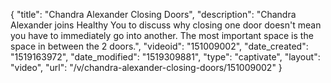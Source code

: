 {
    "title": "Chandra Alexander Closing Doors",
    "description": "Chandra Alexander joins Healthy You to discuss why closing one door doesn't mean you have to immediately go into another. The most important space is the space in between the 2 doors.",
    "videoid": "151009002",
    "date_created": "1519163972",
    "date_modified": "1519309881",
    "type": "captivate",
    "layout": "video",
    "url": "\/v\/chandra-alexander-closing-doors\/151009002"
}